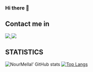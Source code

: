 ### Hi there 👋

<!--
**NourMellal/NourMellal** is a ✨ _special_ ✨ repository because its `README.md` (this file) appears on your GitHub profile.

Here are some ideas to get you started:

- 🔭 I’m currently working on ...
- 🌱 I’m currently learning ...
- 👯 I’m looking to collaborate on ...
- 🤔 I’m looking for help with ...
- 💬 Ask me about ...
- 📫 How to reach me: ...
- 😄 Pronouns: ...
- ⚡ Fun fact: ...
-->
## Contact me in
<span align="left">
  <a href="https://www.linkedin.com/in/nour-mellal-2a80b527b/">
    <img src="https://img.shields.io/badge/LinkedIn-0077B5?style=for-the-badge&logo=linkedin&logoColor=white" />
  </a>
</span>

<span align="left">
  <a href="https://twitter.com/NourMellal03">
    <img src="https://img.shields.io/twitter/follow/NourMellal03" />
  </a>
</span>


## STATISTICS

![NourMellal’ GitHub stats](https://github-readme-stats.vercel.app/api?username=NourMellal&theme=dark&show_icons=true&count_private=true)
[![Top Langs](https://github-readme-stats.vercel.app/api/top-langs/?username=NourMellal&layout=compact&theme=dark)](https://github.com/NourMellal/github-readme-stats)
</br>
